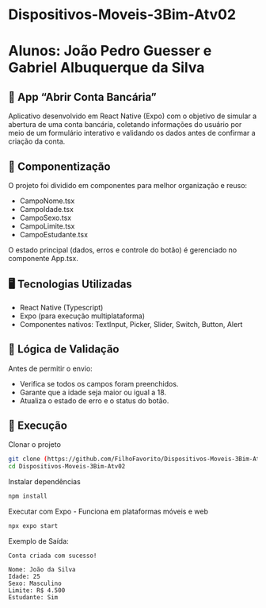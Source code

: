 # Dispositivos-Moveis-3Bim-Atv02
# Alunos: João Pedro Guesser e Gabriel Albuquerque da Silva

## 🏦 App “Abrir Conta Bancária”
Aplicativo desenvolvido em React Native (Expo) com o objetivo de simular a abertura de uma conta bancária, coletando informações do usuário por meio de um formulário interativo e validando os dados antes de confirmar a criação da conta.


## 🧩 Componentização
O projeto foi dividido em componentes para melhor organização e reuso:

- CampoNome.tsx
- CampoIdade.tsx
- CampoSexo.tsx
- CampoLimite.tsx
- CampoEstudante.tsx

O estado principal (dados, erros e controle do botão) é gerenciado no componente App.tsx.

## 🖥️ Tecnologias Utilizadas

- React Native (Typescript)
- Expo (para execução multiplataforma)
- Componentes nativos: TextInput, Picker, Slider, Switch, Button, Alert

## 🧠 Lógica de Validação

Antes de permitir o envio:

- Verifica se todos os campos foram preenchidos.
- Garante que a idade seja maior ou igual a 18.
- Atualiza o estado de erro e o status do botão.

## 📱 Execução
Clonar o projeto
```bash
git clone (https://github.com/FilhoFavorito/Dispositivos-Moveis-3Bim-Atv02.git
cd Dispositivos-Moveis-3Bim-Atv02
```

Instalar dependências
```bash
npm install
```

Executar com Expo - Funciona em plataformas móveis e web
```bash
npx expo start
```


Exemplo de Saída:
```
Conta criada com sucesso!

Nome: João da Silva
Idade: 25
Sexo: Masculino
Limite: R$ 4.500
Estudante: Sim
```
